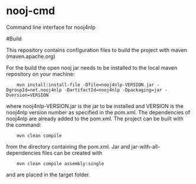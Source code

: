 nooj-cmd
========

Command line interface for nooj4nlp

#Build

This repository contains configuration files to build the project with maven (maven.apache.org)

For the build the open nooj jar needs to be installed to the local maven repository on your machine:
```Shell
	mvn install:install-file -Dfile=nooj4nlp-VERSION.jar -DgroupId=net.nooj4nlp -DartifactId=nooj4nlp -Dpackaging=jar -Dversion=VERSION
```
where nooj4nlp-VERSION.jar is the jar to be installed and VERSION is the nooj4nlp version number as specified in the pom.xml. The dependencies of nooj4nlp are already added  to the pom.xml.
The project can be built with the command:
```Shell
	mvn clean compile
```
from the directory containing the pom.xml. Jar and jar-with-all-dependencies files can be created with
```Shell
	mvn clean compile assembly:single
```
and are placed in the target folder.